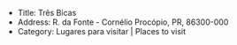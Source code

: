 -  Title: Três Bicas
-  Address: R. da Fonte - Cornélio Procópio, PR, 86300-000
-  Category: Lugares para visitar | Places to visit
